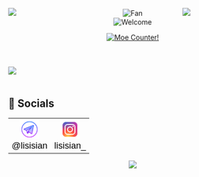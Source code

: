 <img align="left" src="https://user-images.githubusercontent.com/65187002/144930161-2f783401-8d27-4fdf-a2f7-cc0ba32f1f1f.gif" width="30%" style="display:inline;"><img align="right" src="https://user-images.githubusercontent.com/65187002/144930161-2f783401-8d27-4fdf-a2f7-cc0ba32f1f1f.gif" width="30%" style="display:inline;">


<div align="center">
<img src="https://github.com/fnky/fnky/raw/fnky/img/fan-1.gif" alt="Fan" align="center">
</div>

<div align="center">
<img src="https://github.com/fnky/fnky/raw/fnky/img/welcome-fire.gif" alt="Welcome" align="center">
</div>

<p align="center">
  <a href="https://count.getloli.com" target="_blank">
    <img alt="Moe Counter!" src="https://count.getloli.com/@:lisisisan?name=%3Alisisisan&theme=random&padding=7&offset=0&align=center&scale=1&pixelated=1&darkmode=auto">
  </a>
</p>

<br><br>
  <img src="https://i.imgur.com/kdKhgx6.gif" width="240px" align="center">
<br><br>

<!--  <picture> -->
<!--   <source -->
<!--     media="(prefers-color-scheme: dark)" -->
<!--     srcset="https://raw.githubusercontent.com/lisisisan/lisisisan/refs/heads/output/github-contribution-grid-snake-dark.svg" -->
<!--   /> -->
<!--   <source -->
<!--     media="(prefers-color-scheme: light)" -->
<!--     srcset="https://raw.githubusercontent.com/lisisisan/lisisisan/refs/heads/output/github-contribution-grid-snake.svg" -->
<!--   /> -->
<!--   <img -->
<!--     alt="github contribution grid snake animation" -->
<!--     src="https://raw.githubusercontent.com/platane/snk/output/github-contribution-grid-snake.svg" -->
<!--   /> -->
<!-- </picture> -->

## 💬 Socials

<table align="center">
  <tr>
    <td align="center">
      <a href="https://t.me/lisisian" style="text-decoration: none;">
        <img src="./src/icons8-телеграмма-app.svg" width="40" height="40" alt="Telegram">
        <br>
        <span style="font-family: Arial, sans-serif; color: #000; font-size: 18px;">@lisisian</span>
      </a>
    </td>
    <td align="center">
      <a href="https://www.instagram.com/lisisian_" style="text-decoration: none;">
        <img src="./src/icons8-instagram.svg" width="40" height="40" alt="Instagram">
        <br>
        <span style="font-family: Arial, sans-serif; color: #000; font-size: 18px;">lisisian_</span>
      </a>
    </td>
  </tr>
</table>



<p align="center">
<img src="https://raw.githubusercontent.com/innng/innng/master/assets/kyubey.gif" height="40" />
</p>
